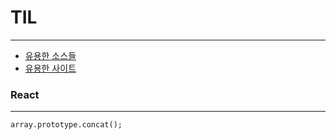 # TIL
- - -
- [유용한 소스들](Sources.md)
- [유용한 사이트](Site.md)
### React
- - -
```react
array.prototype.concat();
